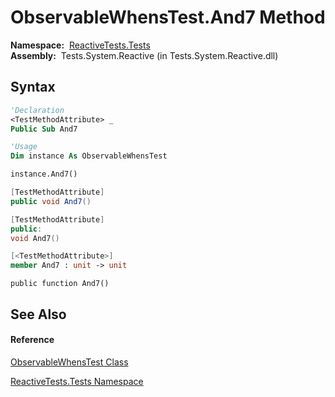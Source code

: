 # ObservableWhensTest.And7 Method

**Namespace:**  [ReactiveTests.Tests](ReactiveTests.Tests\ReactiveTests.Tests.md)  
**Assembly:**  Tests.System.Reactive (in Tests.System.Reactive.dll)

## Syntax

```vb
'Declaration
<TestMethodAttribute> _
Public Sub And7
```

```vb
'Usage
Dim instance As ObservableWhensTest

instance.And7()
```

```csharp
[TestMethodAttribute]
public void And7()
```

```c++
[TestMethodAttribute]
public:
void And7()
```

```fsharp
[<TestMethodAttribute>]
member And7 : unit -> unit 
```

```jscript
public function And7()
```

## See Also

#### Reference

[ObservableWhensTest Class](ObservableWhensTest\ObservableWhensTest.md)

[ReactiveTests.Tests Namespace](ReactiveTests.Tests\ReactiveTests.Tests.md)




